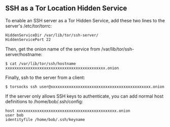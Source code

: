 ## SSH as a Tor Location Hidden Service

To enable an SSH server as a Tor Hidden Service, add these two lines to the server's /etc/tor/torrc:

```
HiddenServiceDir /var/lib/tor/ssh-server/
HiddenServicePort 22
```

Then, get the onion name of the service from /var/lib/tor/ssh-server/hostname:

```
$ cat /var/lib/tor/ssh/hostname
xxxxxxxxxxxxxxxxxxxxxxxxxxxxxxxxxxxxxxxxxxxx.onion
```

Finally, ssh to the server from a client:

```
$ torsocks ssh user@xxxxxxxxxxxxxxxxxxxxxxxxxxxxxxxxxxxxxxxxxxxx.onion
```

If the server only allows SSH keys to authenticate, you can add normal host definitions to /home/bob/.ssh/config:

```
host xxxxxxxxxxxxxxxxxxxxxxxxxxxxxxxxxxxxxxxxxxxx.onion
user bob
identityfile /home/bob/.ssh/keyname
```
